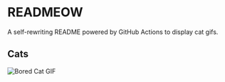 # READMEOW

A self-rewriting README powered by GitHub Actions to display cat gifs.

## Cats

![Bored Cat GIF](https://media2.giphy.com/media/mlvseq9yvZhba/200.gif?cid=9acd02dahrz1epgpzg28ekad4wm1emod78t83lbjtqpv7uim&ep=v1_gifs_search&rid=200.gif&ct=g)
